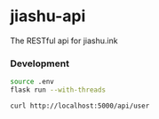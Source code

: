 # jiashu-api
The RESTful api for jiashu.ink

### Development

```bash
source .env
flask run --with-threads

curl http://localhost:5000/api/user
```


